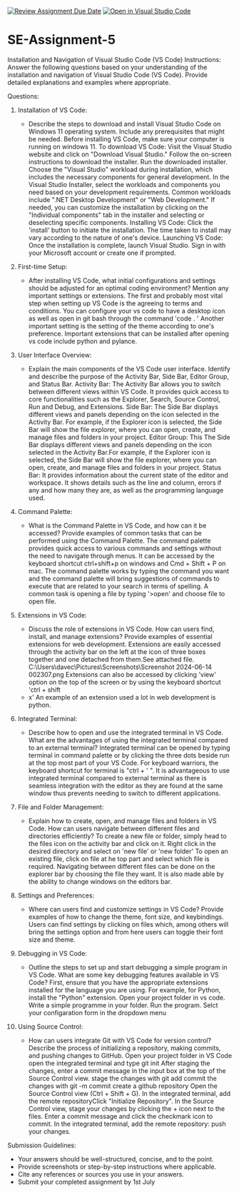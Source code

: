 [![Review Assignment Due Date](https://classroom.github.com/assets/deadline-readme-button-22041afd0340ce965d47ae6ef1cefeee28c7c493a6346c4f15d667ab976d596c.svg)](https://classroom.github.com/a/XoLGRbHq)
[![Open in Visual Studio Code](https://classroom.github.com/assets/open-in-vscode-2e0aaae1b6195c2367325f4f02e2d04e9abb55f0b24a779b69b11b9e10269abc.svg)](https://classroom.github.com/online_ide?assignment_repo_id=15273096&assignment_repo_type=AssignmentRepo)
# SE-Assignment-5
Installation and Navigation of Visual Studio Code (VS Code)
 Instructions:
Answer the following questions based on your understanding of the installation and navigation of Visual Studio Code (VS Code). Provide detailed explanations and examples where appropriate.

 Questions:

1. Installation of VS Code:
   - Describe the steps to download and install Visual Studio Code on Windows 11 operating system. Include any prerequisites that might be needed.
   Before installing VS Code, make sure your computer is running on windows 11.
   To download VS Code:
      Visit the Visual Studio website and click on "Download Visual Studio."
      Follow the on-screen instructions to download the installer.
      Run the downloaded installer.
      Choose the "Visual Studio" workload during installation, which includes the necessary components for general development.
      In the Visual Studio Installer, select the workloads and components you need based on your development requirements. Common workloads include ".NET Desktop Development" or "Web Development."
      If needed, you can customize the installation by clicking on the "Individual components" tab in the installer and selecting or deselecting specific components.
   Installing VS Code:
      Click the 'install' button to initiate the installation. The time taken to install may vary according to the nature of one's device.
   Launching VS Code:
      Once the installation is complete, launch Visual Studio.
      Sign in with your Microsoft account or create one if prompted.

2. First-time Setup:
   - After installing VS Code, what initial configurations and settings should be adjusted for an optimal coding environment? Mention any important settings or extensions.
    The first and probably most vital step when setting up VS Code is the agreeing to terms and conditions.
    You can configure your vs code to have a desktop icon as well as open in git bash through the command 'code . '
    Another important setting is the setting of the theme according to one's preference.
    Important extensions that can be installed after opening vs code include python and pylance.

3. User Interface Overview:
   - Explain the main components of the VS Code user interface. Identify and describe the purpose of the Activity Bar, Side Bar, Editor Group, and Status Bar.
   Activity Bar:
      The Activity Bar allows you to switch between different views within VS Code. It provides quick access to core functionalities  such as the Explorer, Search, Source Control, Run and Debug, and Extensions.
   Side Bar:
      The Side Bar displays different views and panels depending on the icon selected in the Activity Bar. For example, if the Explorer icon is selected, the Side Bar will show the file explorer, where you can open, create, and manage files and folders in your project. 
   Editor Group:
      This The Side Bar displays different views and panels depending on the icon selected in the Activity Bar.For example, if the Explorer icon is selected, the Side Bar will show the file explorer, where you can open, create, and manage files and folders in your project.
   Status Bar:
      It provides information about the current state of the editor and workspace. It shows details such as the line and column, errors if any and how many they are, as well as the programming language used.

4. Command Palette:
   - What is the Command Palette in VS Code, and how can it be accessed? Provide examples of common tasks that can be performed using the Command Palette.
    The command palette provides quick access to various commands and settings without the need to navigate through menus. It can be accessed by the keyboard shortcut ctrl+shift+p on windows and Cmd + Shift + P on mac.
    The command palette works by typing the command you want and the command palette will bring suggestions of commands to execute that are related to your search in terms of spelling. A common task is opening a file by typing '>open' and choose file to open file.

5. Extensions in VS Code:
   - Discuss the role of extensions in VS Code. How can users find, install, and manage extensions? Provide examples of essential extensions for web development.
    Extensions are easily accessed through the activity bar on the left at the icon of three boxes together and one detached from them.See attached file. C:\Users\davec\Pictures\Screenshots\Screenshot 2024-06-14 002307.png
    Extensions can also be accessed by clicking 'view' option on the top of the screen or by using the keyboard shortcut 'ctrl + shift 
    + x'
    An example of an extension used a lot in web development is python.

6. Integrated Terminal:
   - Describe how to open and use the integrated terminal in VS Code. What are the advantages of using the integrated terminal compared to an external terminal?
    Integrated terminal can be opened by typing terminal in command palette or by clicking the three dots beside run at the top most part of your VS Code. For keyboard warriors, the keyboard shortcut for terminal is "ctrl + ' ".
    It is advantageous to use integrated terminal compared to external terminal as there is seamless integration with the editor as they are found at the same window thus prevents needing to switch to different applications.

7. File and Folder Management:
   - Explain how to create, open, and manage files and folders in VS Code. How can users navigate between different files and directories efficiently?
    To create a new file or folder, simply head to the files icon on the activity bar and click on it. Right click in the desired directory and select on 'new file' or 'new folder'
    To open an existing file, click on file at he top part and select which file is required.
    Navigating between different files can be done on the explorer bar by choosing the file they want. It is also made able by the ability to change windows on the editors bar.

8. Settings and Preferences:
   - Where can users find and customize settings in VS Code? Provide examples of how to change the theme, font size, and keybindings.
    Users can find settings by clicking on files which, among others will bring the settings option and from here users can toggle their font size and theme.

9. Debugging in VS Code:
   - Outline the steps to set up and start debugging a simple program in VS Code. What are some key debugging features available in VS Code?
    First, ensure that you have the appropriate extensions installed for the language you are using. For example, for Python, install the "Python" extension.
    Open your project folder in vs code.
    Write a simple programme in your folder.
    Run the program.
    Selct your configaration form in the dropdown menu

10. Using Source Control:
    - How can users integrate Git with VS Code for version control? Describe the process of initializing a repository, making commits, and pushing changes to GitHub.
    Open your project folder in VS Code
    open the integrated terminal and type git init
    After staging the changes, enter a commit message in the input box at the top of the Source Control view.
    stage the changes with git add
    commit the changes with git -m commit
    create a github repository
    Open the Source Control view (Ctrl + Shift + G).
    In the integrated terminal, add the remote repositoryClick "Initialize Repository".
    In the Source Control view, stage your changes by clicking the + icon next to the files.
    Enter a commit message and click the checkmark icon to commit.
    In the integrated terminal, add the remote repository:
    push your changes.


 Submission Guidelines:
- Your answers should be well-structured, concise, and to the point.
- Provide screenshots or step-by-step instructions where applicable.
- Cite any references or sources you use in your answers.
- Submit your completed assignment by 1st July 

